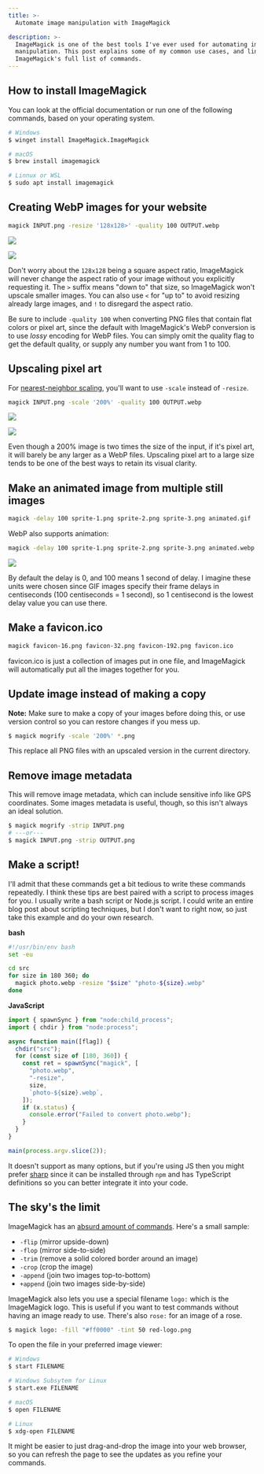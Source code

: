 ```yaml
---
title: >-
  Automate image manipulation with ImageMagick

description: >-
  ImageMagick is one of the best tools I've ever used for automating image
  manipulation. This post explains some of my common use cases, and links to
  ImageMagick's full list of commands.
---
```


## How to install ImageMagick

You can look at the official documentation or run one of the following commands,
based on your operating system.

```sh
# Windows
$ winget install ImageMagick.ImageMagick

# macOS
$ brew install imagemagick

# Linnux or WSL
$ sudo apt install imagemagick
```

## Creating WebP images for your website

```sh
magick INPUT.png -resize '128x128>' -quality 100 OUTPUT.webp
```

![](./1a.png)

![](./1b.png)

Don't worry about the `128x128` being a square aspect ratio, ImageMagick will
never change the aspect ratio of your image without you explicitly requesting
it. The `>` suffix means "down to" that size, so ImageMagick won't upscale
smaller images. You can also use `<` for "up to" to avoid resizing already large
images, and `!` to disregard the aspect ratio.

Be sure to include `-quality 100` when converting PNG files that contain flat
colors or pixel art, since the default with ImageMagick's WebP conversion is to
use _lossy_ encoding for WebP files. You can simply omit the quality flag to get
the default quality, or supply any number you want from 1 to 100.

## Upscaling pixel art

For [nearest-neighbor scaling](https://en.wikipedia.org/wiki/Image_scaling),
you'll want to use `-scale` instead of `-resize`.

```sh
magick INPUT.png -scale '200%' -quality 100 OUTPUT.webp
```

![](./2a.png)

![](./2b.png)

Even though a 200% image is two times the size of the input, if it's pixel art,
it will barely be any larger as a WebP files. Upscaling pixel art to a large
size tends to be one of the best ways to retain its visual clarity.

## Make an animated image from multiple still images

```sh
magick -delay 100 sprite-1.png sprite-2.png sprite-3.png animated.gif
```

WebP also supports animation:

```sh
magick -delay 100 sprite-1.png sprite-2.png sprite-3.png animated.webp
```

![](./3.webp)

By default the delay is 0, and 100 means 1 second of delay. I imagine these
units were chosen since GIF images specify their frame delays in centiseconds
(100 centiseconds = 1 second), so 1 centisecond is the lowest delay value you
can use there.

## Make a favicon.ico

```sh
magick favicon-16.png favicon-32.png favicon-192.png favicon.ico
```

favicon.ico is just a collection of images put in one file, and ImageMagick will
automatically put all the images together for you.

## Update image instead of making a copy

**Note:** Make sure to make a copy of your images before doing this, or use
version control so you can restore changes if you mess up.

```sh
$ magick mogrify -scale '200%' *.png
```

This replace all PNG files with an upscaled version in the current directory.

## Remove image metadata

This will remove image metadata, which can include sensitive info like GPS
coordinates. Some images metadata is useful, though, so this isn't always an
ideal solution.

```sh
$ magick mogrify -strip INPUT.png
# ---or---
$ magick INPUT.png -strip OUTPUT.png
```

## Make a script!

I'll admit that these commands get a bit tedious to write these commands
repeatedly. I think these tips are best paired with a script to process images
for you. I usually write a bash script or Node.js script. I could write an
entire blog post about scripting techniques, but I don't want to right now, so
just take this example and do your own research.

**bash**

```sh
#!/usr/bin/env bash
set -eu

cd src
for size in 180 360; do
  magick photo.webp -resize "$size" "photo-${size}.webp"
done
```

**JavaScript**

```js
import { spawnSync } from "node:child_process";
import { chdir } from "node:process";

async function main([flag]) {
  chdir("src");
  for (const size of [180, 360]) {
    const ret = spawnSync("magick", [
      "photo.webp",
      "-resize",
      size,
      `photo-${size}.webp`,
    ]);
    if (x.status) {
      console.error("Failed to convert photo.webp");
    }
  }
}

main(process.argv.slice(2));
```

It doesn't support as many options, but if you're using JS then you might prefer
[sharp](https://sharp.pixelplumbing.com/) since it can be installed through
`npm` and has TypeScript definitions so you can better integrate it into your
code.

## The sky's the limit

ImageMagick has an
[absurd amount of commands](https://imagemagick.org/script/command-line-options.php).
Here's a small sample:

- `-flip` (mirror upside-down)
- `-flop` (mirror side-to-side)
- `-trim` (remove a solid colored border around an image)
- `-crop` (crop the image)
- `-append` (join two images top-to-bottom)
- `+append` (join two images side-by-side)

ImageMagick also lets you use a special filename `logo:` which is the
ImageMagick logo. This is useful if you want to test commands without having an
image ready to use. There's also `rose:` for an image of a rose.

```sh
$ magick logo: -fill "#ff0000" -tint 50 red-logo.png
```

To open the file in your preferred image viewer:

```sh
# Windows
$ start FILENAME

# Windows Subsytem for Linux
$ start.exe FILENAME

# macOS
$ open FILENAME

# Linux
$ xdg-open FILENAME
```

It might be easier to just drag-and-drop the image into your web browser, so you
can refresh the page to see the updates as you refine your commands.
